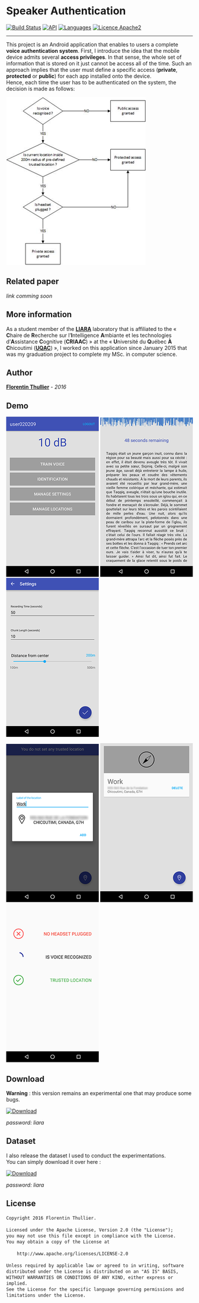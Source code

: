 # Speaker Authentication

[![Build Status](https://api.travis-ci.org/FlorentinTh/SpeakerAuthentication.svg?branch=master)](https://travis-ci.org/FlorentinTh/SpeakerAuthentication)
[![API](https://img.shields.io/badge/API-14%2B-orange.svg)](https://source.android.com/source/build-numbers.html)
[![Languages](https://img.shields.io/badge/languages-Fr%20%26%20En-orange.svg)]()
[![Licence Apache2](https://img.shields.io/hexpm/l/plug.svg)](http://www.apache.org/licenses/LICENSE-2.0)

---

This project is an Android application that enables to users a complete **voice authentication system**. First, I introduce the idea that the mobile device admits several **access privileges**. In that sense, the whole set of information that is stored on it just cannot be access all of the time. Such an approach implies that the user must define a specific access (**private**, **protected** or **public**) for each app installed onto the device. <br> Hence, each time the user has to be authenticated on the system, the decision is made as follows: 

<img src="https://raw.githubusercontent.com/FlorentinTh/SpeakerAuthentication/master/art/decision.jpg"/>

Related paper
---
_link comming soon_

More information
---
As a student member of the **[LIARA](http://liara.uqac.ca/)** laboratory that is affiliated to the « **C**haire de **R**echerche sur l’**I**ntelligence **A**mbiante et les technologies d’**A**ssistance **C**ognitive (**CRIAAC**) » at the « **U**niversité du **Q**uébec **À** **C**hicoutimi (**[UQAC](http://www.uqac.ca/)**) », I worked on this application since January 2015 that was my graduation project to complete my MSc. in computer science. 

Author
---
**[Florentin Thullier](https://github.com/florentinth)** - _2016_

Demo
---
<img src="https://raw.githubusercontent.com/FlorentinTh/SpeakerAuthentication/master/art/01.png"/> <img src="https://raw.githubusercontent.com/FlorentinTh/SpeakerAuthentication/master/art/02.png"/> <img src="https://raw.githubusercontent.com/FlorentinTh/SpeakerAuthentication/master/art/03.png"/>

<img src="https://raw.githubusercontent.com/FlorentinTh/SpeakerAuthentication/master/art/04.png"/> <img src="https://raw.githubusercontent.com/FlorentinTh/SpeakerAuthentication/master/art/05.png"/> <img src="https://raw.githubusercontent.com/FlorentinTh/SpeakerAuthentication/master/art/06.png"/>

Download
---
**Warning** : this version remains an experimental one that may produce some bugs.

[![Download](https://img.shields.io/badge/nightly-1.0-green.svg)](https://mega.nz/#!e0QUlDiR!phpPLlyCQGoDVMjCCwHwXvXqwTGNFkWEn9hMDD_3TgI)

_password: liara_

Dataset
---
I also release the dataset I used to conduct the experimentations. <br> You can simply download it over here :

[![Download](https://img.shields.io/badge/download-17KB-green.svg)](https://mega.nz/#!zhxmWSgY!bT4VD71kqWCadP9JTyFeTVp41054PrX176BMmPdkPPg)

_password: liara_

License
---
    Copyright 2016 Florentin Thullier.

    Licensed under the Apache License, Version 2.0 (the "License");
    you may not use this file except in compliance with the License.
    You may obtain a copy of the License at

        http://www.apache.org/licenses/LICENSE-2.0

    Unless required by applicable law or agreed to in writing, software
    distributed under the License is distributed on an "AS IS" BASIS,
    WITHOUT WARRANTIES OR CONDITIONS OF ANY KIND, either express or implied.
    See the License for the specific language governing permissions and
    limitations under the License.
